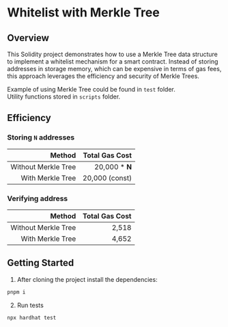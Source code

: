 # Whitelist with Merkle Tree

## Overview
This Solidity project demonstrates how to use a Merkle Tree data structure to implement a whitelist mechanism for a smart contract. Instead of storing addresses in storage memory, which can be expensive in terms of gas fees, this approach leverages the efficiency and security of Merkle Trees. <br>

Example of using Merkle Tree could be found in `test` folder. <br> Utility functions stored in `scripts` folder.

## Efficiency

### Storing `N` addresses
|      Method      | Total Gas Cost       |
| ---------------: | -------------------: |
|Without Merkle Tree| 20,000 * **N**  |
|With Merkle Tree  |     20,000 (const) |

### Verifying address
|      Method      | Total Gas Cost       |
| ---------------: | -------------------: |
|Without Merkle Tree|        2,518        |
|With Merkle Tree  |        4,652         |

## Getting Started
1. After cloning the project install the dependencies:
```bash
pnpm i
```

2. Run tests
```bash
npx hardhat test
```

